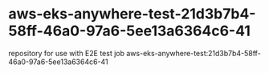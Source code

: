 # aws-eks-anywhere-test-21d3b7b4-58ff-46a0-97a6-5ee13a6364c6-41
repository for use with E2E test job aws-eks-anywhere-test:21d3b7b4-58ff-46a0-97a6-5ee13a6364c6-41
